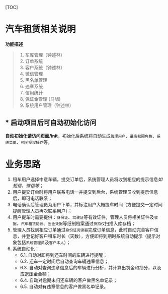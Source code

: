 
[TOC]

# 汽车租赁相关说明
**功能描述**

> 1. 车库管理（钟述林）
> 2. 订单系统
> 3. 客户系统（钟述林）
> 4. 微信管理
> 5. 黑名单管理
> 6. 违章系统
> 7. 信用统计
> 8. 保证金管理 (马旭)
> 9. 系统用户管理（钟述林）

## * 启动项目后可自动初始化访问
**自动初始化请访问页面/init**，初始化后系统将自动生成`管理用户`、`最高权限角色`、`系统菜单`、`相关授权操作`等。

# 业务思路

1. 租车用户选择中意车辆，提交订单后，系统管理人员将收到相应的提示信息*如短信、微信等*；
2. 用户提交订单时将用户联系电话一并提交到后台，系统管理员收到提示信息后，即可电话联系；
3. 电话确认后管理员为用户下单，并标注用户大概提车时间（方便提交一定时间提醒管理人员再次联系用户）；
4. 用户提车时需要提供：`身份证`、`驾驶证`等有效证件，管理人员将相关证件及`收据`、`汽车租赁协议`、`压金凭据`等纸制档案通过`快拍仪`扫描入库存档；
5. 管理人员找到相应订单通过`身份证阅读器`完成订单信息，此时自动完善客户信息，并登记好客户租车时长（天数），方便即将到期时系统自动提示（提示对象包括`系统管理员`及`客户本人`）；
6. 系统自动化：
    * 6.1. 自动对即将到还车时间的车辆进行提醒；
    * 6.2. 还车一定时间后自动查询车辆违章信息；
    * 6.3. 自动对查询违章信息后的车辆进行分析，并计算出罚金和扣分，以及应退压金金额；
    * 6.4. 自动对逾期未归还车辆的客户做黑名单记录；
    * 6.5. 自动对有违章信息的客户做黑名单记录。